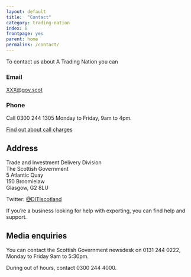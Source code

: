 ```yaml
---
layout: default
title:  "Contact"
category: trading-nation
index: 8
frontpage: yes
parent: home
permalink: /contact/
---
```


<p class='leader'>To contact us about A Trading Nation you can</p>

### Email  
[XXX@gov.scot](mailto:)

### Phone   
Call 0300 244 1305 Monday to Friday, 9am to 4pm.

[Find out about call charges](https://www.gov.uk/call-charges)

## Address
Trade and Investment Delivery Division  
The Scottish Government  
5 Atlantic Quay  
150 Broomielaw  
Glasgow, G2 8LU

Twitter: [@DITIscotland](https://twitter.com/ditiscotland?lang=en)

If you’re a business looking for help with exporting, you can find help and support.


## Media enquiries
You can contact the Scottish Government newsdesk on 0131 244 0222, Monday to Friday 9am to 5:30pm.

During out of hours, contact 0300 244 4000.

